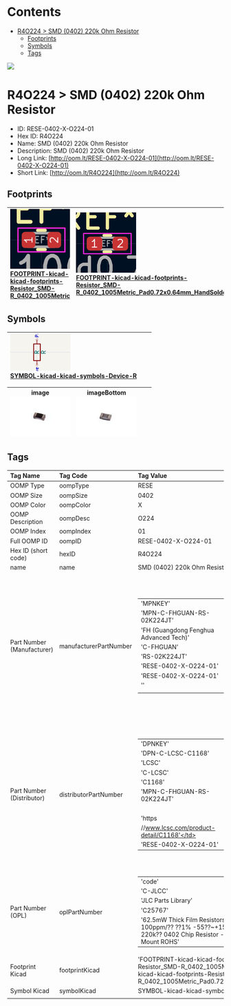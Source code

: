



Contents
========

* [R4O224 > SMD (0402) 220k Ohm Resistor](#r4o224--smd-0402-220k-ohm-resistor)
	* [Footprints](#footprints)
	* [Symbols](#symbols)
	* [Tags](#tags)
  
![][im]
# R4O224 > SMD (0402) 220k Ohm Resistor

- ID: RESE-0402-X-O224-01
- Hex ID: R4O224
- Name: SMD (0402) 220k Ohm Resistor
- Description: SMD (0402) 220k Ohm Resistor
- Long Link: [http://oom.lt/RESE-0402-X-O224-01](http://oom.lt/RESE-0402-X-O224-01)
- Short Link: [http://oom.lt/R4O224](http://oom.lt/R4O224)

## Footprints
  

|[![](https://raw.githubusercontent.com/oomlout/oomlout_OOMP_eda_V2/main/FOOTPRINT/kicad/kicad-footprints/Resistor_SMD/R_0402_1005Metric/image_140.png)<br>FOOTPRINT-kicad-kicad-footprints-Resistor_SMD-R_0402_1005Metric](https://github.com/oomlout/oomlout_OOMP_eda_V2/tree/main/FOOTPRINT/kicad/kicad-footprints/Resistor_SMD/R_0402_1005Metric/)|[![](https://raw.githubusercontent.com/oomlout/oomlout_OOMP_eda_V2/main/FOOTPRINT/kicad/kicad-footprints/Resistor_SMD/R_0402_1005Metric_Pad0.72x0.64mm_HandSolder/image_140.png)<br>FOOTPRINT-kicad-kicad-footprints-Resistor_SMD-R_0402_1005Metric_Pad0.72x0.64mm_HandSolder](https://github.com/oomlout/oomlout_OOMP_eda_V2/tree/main/FOOTPRINT/kicad/kicad-footprints/Resistor_SMD/R_0402_1005Metric_Pad0.72x0.64mm_HandSolder/)||
| :--- | :--- | :--- |

## Symbols
  

|[![](https://raw.githubusercontent.com/oomlout/oomlout_OOMP_eda_V2/main/SYMBOL/kicad/kicad-symbols/Device/R/image_140.png)<br>SYMBOL-kicad-kicad-symbols-Device-R](https://github.com/oomlout/oomlout_OOMP_eda_V2/tree/main/SYMBOL/kicad/kicad-symbols/Device/R/)|||
| :--- | :--- | :--- |
  

|image<br>[![](https://raw.githubusercontent.com/oomlout/oomlout_OOMP_parts_V2/main/RESE/0402/X/O224/01/image_140.jpg)](https://github.com/oomlout/oomlout_OOMP_parts_V2/tree/main/RESE/0402/X/O224/01/image.jpg)|imageBottom<br>[![](https://raw.githubusercontent.com/oomlout/oomlout_OOMP_parts_V2/main/RESE/0402/X/O224/01/image_BOTTOM_140.jpg)](https://github.com/oomlout/oomlout_OOMP_parts_V2/tree/main/RESE/0402/X/O224/01/image_BOTTOM.jpg)|||
| :---: | :---: | :---: | :---: |

## Tags
  

|Tag Name|Tag Code|Tag Value|
| :--- | :--- | :--- |
|OOMP Type|oompType|RESE|
|OOMP Size|oompSize|0402|
|OOMP Color|oompColor|X|
|OOMP Description|oompDesc|O224|
|OOMP Index|oompIndex|01|
|Full OOMP ID|oompID|RESE-0402-X-O224-01|
|Hex ID (short code)|hexID|R4O224|
|name|name|SMD (0402) 220k Ohm Resistor|
|Part Number (Manufacturer)|manufacturerPartNumber|<table><tr><td>'MPNKEY'</td></tr><tr><td> 'MPN-C-FHGUAN-RS-02K224JT'</td><td> 'MANUFACTURER'</td></tr><tr><td> 'FH (Guangdong Fenghua Advanced Tech)'</td><td> 'MANUCODE'</td></tr><tr><td> 'C-FHGUAN'</td><td> 'MPN'</td></tr><tr><td> 'RS-02K224JT'</td><td> 'OOMPIDPARTIAL'</td></tr><tr><td> 'RESE-0402-X-O224-01'</td><td> 'OOMPID'</td></tr><tr><td> 'RESE-0402-X-O224-01'</td><td> 'LINK'</td></tr><tr><td> ''</td><td> 'tags'</td></tr><tr><td> </td></tr></table></td><td> <table><tr><td>'MPNKEY'</td></tr><tr><td> 'MPN-C-UNIROY-0402WGJ0224TCE'</td><td> 'MANUFACTURER'</td></tr><tr><td> 'UNI-ROYAL(Uniroyal Elec)'</td><td> 'MANUCODE'</td></tr><tr><td> 'C-UNIROY'</td><td> 'MPN'</td></tr><tr><td> '0402WGJ0224TCE'</td><td> 'OOMPIDPARTIAL'</td></tr><tr><td> 'RESE-0402-X-O224-01'</td><td> 'OOMPID'</td></tr><tr><td> 'RESE-0402-X-O224-01'</td><td> 'LINK'</td></tr><tr><td> ''</td><td> 'tags'</td></tr><tr><td> </td></tr></table></td><td> <table><tr><td>'MPNKEY'</td></tr><tr><td> 'MPN-C-UNIROY-0402WGF2203TCE'</td><td> 'MANUFACTURER'</td></tr><tr><td> 'UNI-ROYAL(Uniroyal Elec)'</td><td> 'MANUCODE'</td></tr><tr><td> 'C-UNIROY'</td><td> 'MPN'</td></tr><tr><td> '0402WGF2203TCE'</td><td> 'OOMPIDPARTIAL'</td></tr><tr><td> 'RESE-0402-X-O224-01'</td><td> 'OOMPID'</td></tr><tr><td> 'RESE-0402-X-O224-01'</td><td> 'LINK'</td></tr><tr><td> ''</td><td> 'tags'</td></tr><tr><td> 'STOCK</td></tr><tr><td>10K'</td></tr></table></td><td> <table><tr><td>'MPNKEY'</td></tr><tr><td> 'MPN-C-LIZELE-CR0402FF2203G'</td><td> 'MANUFACTURER'</td></tr><tr><td> 'LIZ Elec'</td><td> 'MANUCODE'</td></tr><tr><td> 'C-LIZELE'</td><td> 'MPN'</td></tr><tr><td> 'CR0402FF2203G'</td><td> 'OOMPIDPARTIAL'</td></tr><tr><td> 'RESE-0402-X-O224-01'</td><td> 'OOMPID'</td></tr><tr><td> 'RESE-0402-X-O224-01'</td><td> 'LINK'</td></tr><tr><td> ''</td><td> 'tags'</td></tr><tr><td> </td></tr></table></td><td> <table><tr><td>'MPNKEY'</td></tr><tr><td> 'MPN-C-LIZELE-CR0402JF0224G'</td><td> 'MANUFACTURER'</td></tr><tr><td> 'LIZ Elec'</td><td> 'MANUCODE'</td></tr><tr><td> 'C-LIZELE'</td><td> 'MPN'</td></tr><tr><td> 'CR0402JF0224G'</td><td> 'OOMPIDPARTIAL'</td></tr><tr><td> 'RESE-0402-X-O224-01'</td><td> 'OOMPID'</td></tr><tr><td> 'RESE-0402-X-O224-01'</td><td> 'LINK'</td></tr><tr><td> ''</td><td> 'tags'</td></tr><tr><td> 'STOCK</td></tr><tr><td>1K'</td></tr></table></td><td> <table><tr><td>'MPNKEY'</td></tr><tr><td> 'MPN-C-RALEC-RTT022203FTH'</td><td> 'MANUFACTURER'</td></tr><tr><td> 'RALEC'</td><td> 'MANUCODE'</td></tr><tr><td> 'C-RALEC'</td><td> 'MPN'</td></tr><tr><td> 'RTT022203FTH'</td><td> 'OOMPIDPARTIAL'</td></tr><tr><td> 'RESE-0402-X-O224-01'</td><td> 'OOMPID'</td></tr><tr><td> 'RESE-0402-X-O224-01'</td><td> 'LINK'</td></tr><tr><td> ''</td><td> 'tags'</td></tr><tr><td> 'STOCK</td></tr><tr><td>10K'</td></tr></table></td><td> <table><tr><td>'MPNKEY'</td></tr><tr><td> 'MPN-C-RALEC-RTT02224JTH'</td><td> 'MANUFACTURER'</td></tr><tr><td> 'RALEC'</td><td> 'MANUCODE'</td></tr><tr><td> 'C-RALEC'</td><td> 'MPN'</td></tr><tr><td> 'RTT02224JTH'</td><td> 'OOMPIDPARTIAL'</td></tr><tr><td> 'RESE-0402-X-O224-01'</td><td> 'OOMPID'</td></tr><tr><td> 'RESE-0402-X-O224-01'</td><td> 'LINK'</td></tr><tr><td> ''</td><td> 'tags'</td></tr><tr><td> </td></tr></table></td><td> <table><tr><td>'MPNKEY'</td></tr><tr><td> 'MPN-C-KOASPE-RK73B1ETTP224J'</td><td> 'MANUFACTURER'</td></tr><tr><td> 'KOA Speer Elec'</td><td> 'MANUCODE'</td></tr><tr><td> 'C-KOASPE'</td><td> 'MPN'</td></tr><tr><td> 'RK73B1ETTP224J'</td><td> 'OOMPIDPARTIAL'</td></tr><tr><td> 'RESE-0402-X-O224-01'</td><td> 'OOMPID'</td></tr><tr><td> 'RESE-0402-X-O224-01'</td><td> 'LINK'</td></tr><tr><td> ''</td><td> 'tags'</td></tr><tr><td> 'STOCK</td></tr><tr><td>1K'</td></tr></table></td><td> <table><tr><td>'MPNKEY'</td></tr><tr><td> 'MPN-C-YAGEO-RC0402JR-07220KL'</td><td> 'MANUFACTURER'</td></tr><tr><td> 'YAGEO'</td><td> 'MANUCODE'</td></tr><tr><td> 'C-YAGEO'</td><td> 'MPN'</td></tr><tr><td> 'RC0402JR-07220KL'</td><td> 'OOMPIDPARTIAL'</td></tr><tr><td> 'RESE-0402-X-O224-01'</td><td> 'OOMPID'</td></tr><tr><td> 'RESE-0402-X-O224-01'</td><td> 'LINK'</td></tr><tr><td> ''</td><td> 'tags'</td></tr><tr><td> 'STOCK</td></tr><tr><td>10K'</td></tr></table></td><td> <table><tr><td>'MPNKEY'</td></tr><tr><td> 'MPN-C-YAGEO-RC0402FR-07220KL'</td><td> 'MANUFACTURER'</td></tr><tr><td> 'YAGEO'</td><td> 'MANUCODE'</td></tr><tr><td> 'C-YAGEO'</td><td> 'MPN'</td></tr><tr><td> 'RC0402FR-07220KL'</td><td> 'OOMPIDPARTIAL'</td></tr><tr><td> 'RESE-0402-X-O224-01'</td><td> 'OOMPID'</td></tr><tr><td> 'RESE-0402-X-O224-01'</td><td> 'LINK'</td></tr><tr><td> ''</td><td> 'tags'</td></tr><tr><td> 'STOCK</td></tr><tr><td>1K'</td></tr></table></td><td> <table><tr><td>'MPNKEY'</td></tr><tr><td> 'MPN-C-FHGUAN-RC-02K2203FT'</td><td> 'MANUFACTURER'</td></tr><tr><td> 'FH (Guangdong Fenghua Advanced Tech)'</td><td> 'MANUCODE'</td></tr><tr><td> 'C-FHGUAN'</td><td> 'MPN'</td></tr><tr><td> 'RC-02K2203FT'</td><td> 'OOMPIDPARTIAL'</td></tr><tr><td> 'RESE-0402-X-O224-01'</td><td> 'OOMPID'</td></tr><tr><td> 'RESE-0402-X-O224-01'</td><td> 'LINK'</td></tr><tr><td> ''</td><td> 'tags'</td></tr><tr><td> 'STOCK</td></tr><tr><td>10K'</td></tr></table></td><td> <table><tr><td>'MPNKEY'</td></tr><tr><td> 'MPN-C-YAGEO-AC0402FR-07220KL'</td><td> 'MANUFACTURER'</td></tr><tr><td> 'YAGEO'</td><td> 'MANUCODE'</td></tr><tr><td> 'C-YAGEO'</td><td> 'MPN'</td></tr><tr><td> 'AC0402FR-07220KL'</td><td> 'OOMPIDPARTIAL'</td></tr><tr><td> 'RESE-0402-X-O224-01'</td><td> 'OOMPID'</td></tr><tr><td> 'RESE-0402-X-O224-01'</td><td> 'LINK'</td></tr><tr><td> ''</td><td> 'tags'</td></tr><tr><td> </td></tr></table></td><td> <table><tr><td>'MPNKEY'</td></tr><tr><td> 'MPN-C-TAITEC-RM04JTN224'</td><td> 'MANUFACTURER'</td></tr><tr><td> 'TA-I Tech'</td><td> 'MANUCODE'</td></tr><tr><td> 'C-TAITEC'</td><td> 'MPN'</td></tr><tr><td> 'RM04JTN224'</td><td> 'OOMPIDPARTIAL'</td></tr><tr><td> 'RESE-0402-X-O224-01'</td><td> 'OOMPID'</td></tr><tr><td> 'RESE-0402-X-O224-01'</td><td> 'LINK'</td></tr><tr><td> ''</td><td> 'tags'</td></tr><tr><td> 'STOCK</td></tr><tr><td>10K'</td></tr></table></td><td> <table><tr><td>'MPNKEY'</td></tr><tr><td> 'MPN-C-WALSIN-WR04X2203FTL'</td><td> 'MANUFACTURER'</td></tr><tr><td> 'Walsin Tech Corp'</td><td> 'MANUCODE'</td></tr><tr><td> 'C-WALSIN'</td><td> 'MPN'</td></tr><tr><td> 'WR04X2203FTL'</td><td> 'OOMPIDPARTIAL'</td></tr><tr><td> 'RESE-0402-X-O224-01'</td><td> 'OOMPID'</td></tr><tr><td> 'RESE-0402-X-O224-01'</td><td> 'LINK'</td></tr><tr><td> ''</td><td> 'tags'</td></tr><tr><td> 'STOCK</td></tr><tr><td>1K'</td></tr></table></td><td> <table><tr><td>'MPNKEY'</td></tr><tr><td> 'MPN-C-WALSIN-WR04X224JTL'</td><td> 'MANUFACTURER'</td></tr><tr><td> 'Walsin Tech Corp'</td><td> 'MANUCODE'</td></tr><tr><td> 'C-WALSIN'</td><td> 'MPN'</td></tr><tr><td> 'WR04X224JTL'</td><td> 'OOMPIDPARTIAL'</td></tr><tr><td> 'RESE-0402-X-O224-01'</td><td> 'OOMPID'</td></tr><tr><td> 'RESE-0402-X-O224-01'</td><td> 'LINK'</td></tr><tr><td> ''</td><td> 'tags'</td></tr><tr><td> 'STOCK</td></tr><tr><td>1K'</td></tr></table></td><td> <table><tr><td>'MPNKEY'</td></tr><tr><td> 'MPN-C-HKRHON-RCT02220KFLF'</td><td> 'MANUFACTURER'</td></tr><tr><td> 'HKR(Hong Kong Resistors)'</td><td> 'MANUCODE'</td></tr><tr><td> 'C-HKRHON'</td><td> 'MPN'</td></tr><tr><td> 'RCT02220KFLF'</td><td> 'OOMPIDPARTIAL'</td></tr><tr><td> 'RESE-0402-X-O224-01'</td><td> 'OOMPID'</td></tr><tr><td> 'RESE-0402-X-O224-01'</td><td> 'LINK'</td></tr><tr><td> ''</td><td> 'tags'</td></tr><tr><td> </td></tr></table></td><td> <table><tr><td>'MPNKEY'</td></tr><tr><td> 'MPN-C-HKRHON-RCT02220KJLF'</td><td> 'MANUFACTURER'</td></tr><tr><td> 'HKR(Hong Kong Resistors)'</td><td> 'MANUCODE'</td></tr><tr><td> 'C-HKRHON'</td><td> 'MPN'</td></tr><tr><td> 'RCT02220KJLF'</td><td> 'OOMPIDPARTIAL'</td></tr><tr><td> 'RESE-0402-X-O224-01'</td><td> 'OOMPID'</td></tr><tr><td> 'RESE-0402-X-O224-01'</td><td> 'LINK'</td></tr><tr><td> ''</td><td> 'tags'</td></tr><tr><td> </td></tr></table></td><td> <table><tr><td>'MPNKEY'</td></tr><tr><td> 'MPN-C-BOURNS-CR0402-JW-224GLF'</td><td> 'MANUFACTURER'</td></tr><tr><td> 'BOURNS'</td><td> 'MANUCODE'</td></tr><tr><td> 'C-BOURNS'</td><td> 'MPN'</td></tr><tr><td> 'CR0402-JW-224GLF'</td><td> 'OOMPIDPARTIAL'</td></tr><tr><td> 'RESE-0402-X-O224-01'</td><td> 'OOMPID'</td></tr><tr><td> 'RESE-0402-X-O224-01'</td><td> 'LINK'</td></tr><tr><td> ''</td><td> 'tags'</td></tr><tr><td> 'STOCK</td></tr><tr><td>10K'</td></tr></table></td><td> <table><tr><td>'MPNKEY'</td></tr><tr><td> 'MPN-C-TAITEC-RMS04JT224'</td><td> 'MANUFACTURER'</td></tr><tr><td> 'TA-I Tech'</td><td> 'MANUCODE'</td></tr><tr><td> 'C-TAITEC'</td><td> 'MPN'</td></tr><tr><td> 'RMS04JT224'</td><td> 'OOMPIDPARTIAL'</td></tr><tr><td> 'RESE-0402-X-O224-01'</td><td> 'OOMPID'</td></tr><tr><td> 'RESE-0402-X-O224-01'</td><td> 'LINK'</td></tr><tr><td> ''</td><td> 'tags'</td></tr><tr><td> </td></tr></table></td><td> <table><tr><td>'MPNKEY'</td></tr><tr><td> 'MPN-C-KOASPE-RK73H1ETTP2203F'</td><td> 'MANUFACTURER'</td></tr><tr><td> 'KOA Speer Elec'</td><td> 'MANUCODE'</td></tr><tr><td> 'C-KOASPE'</td><td> 'MPN'</td></tr><tr><td> 'RK73H1ETTP2203F'</td><td> 'OOMPIDPARTIAL'</td></tr><tr><td> 'RESE-0402-X-O224-01'</td><td> 'OOMPID'</td></tr><tr><td> 'RESE-0402-X-O224-01'</td><td> 'LINK'</td></tr><tr><td> ''</td><td> 'tags'</td></tr><tr><td> </td></tr></table></td><td> <table><tr><td>'MPNKEY'</td></tr><tr><td> 'MPN-C-YAGEO-AC0402JR-07220KL'</td><td> 'MANUFACTURER'</td></tr><tr><td> 'YAGEO'</td><td> 'MANUCODE'</td></tr><tr><td> 'C-YAGEO'</td><td> 'MPN'</td></tr><tr><td> 'AC0402JR-07220KL'</td><td> 'OOMPIDPARTIAL'</td></tr><tr><td> 'RESE-0402-X-O224-01'</td><td> 'OOMPID'</td></tr><tr><td> 'RESE-0402-X-O224-01'</td><td> 'LINK'</td></tr><tr><td> ''</td><td> 'tags'</td></tr><tr><td> </td></tr></table></td><td> <table><tr><td>'MPNKEY'</td></tr><tr><td> 'MPN-C-VIKING-ARG02FTC2203'</td><td> 'MANUFACTURER'</td></tr><tr><td> 'Viking Tech'</td><td> 'MANUCODE'</td></tr><tr><td> 'C-VIKING'</td><td> 'MPN'</td></tr><tr><td> 'ARG02FTC2203'</td><td> 'OOMPIDPARTIAL'</td></tr><tr><td> 'RESE-0402-X-O224-01'</td><td> 'OOMPID'</td></tr><tr><td> 'RESE-0402-X-O224-01'</td><td> 'LINK'</td></tr><tr><td> ''</td><td> 'tags'</td></tr><tr><td> </td></tr></table></td><td> <table><tr><td>'MPNKEY'</td></tr><tr><td> 'MPN-C-FHGUAN-RC-02W2203FT'</td><td> 'MANUFACTURER'</td></tr><tr><td> 'FH (Guangdong Fenghua Advanced Tech)'</td><td> 'MANUCODE'</td></tr><tr><td> 'C-FHGUAN'</td><td> 'MPN'</td></tr><tr><td> 'RC-02W2203FT'</td><td> 'OOMPIDPARTIAL'</td></tr><tr><td> 'RESE-0402-X-O224-01'</td><td> 'OOMPID'</td></tr><tr><td> 'RESE-0402-X-O224-01'</td><td> 'LINK'</td></tr><tr><td> ''</td><td> 'tags'</td></tr><tr><td> 'STOCK</td></tr><tr><td>1K'</td></tr></table></td><td> <table><tr><td>'MPNKEY'</td></tr><tr><td> 'MPN-C-FHGUAN-RC-02W224JT'</td><td> 'MANUFACTURER'</td></tr><tr><td> 'FH (Guangdong Fenghua Advanced Tech)'</td><td> 'MANUCODE'</td></tr><tr><td> 'C-FHGUAN'</td><td> 'MPN'</td></tr><tr><td> 'RC-02W224JT'</td><td> 'OOMPIDPARTIAL'</td></tr><tr><td> 'RESE-0402-X-O224-01'</td><td> 'OOMPID'</td></tr><tr><td> 'RESE-0402-X-O224-01'</td><td> 'LINK'</td></tr><tr><td> ''</td><td> 'tags'</td></tr><tr><td> 'STOCK</td></tr><tr><td>10K'</td></tr></table></td><td> <table><tr><td>'MPNKEY'</td></tr><tr><td> 'MPN-C-FHGUAN-RC-02W224FT'</td><td> 'MANUFACTURER'</td></tr><tr><td> 'FH (Guangdong Fenghua Advanced Tech)'</td><td> 'MANUCODE'</td></tr><tr><td> 'C-FHGUAN'</td><td> 'MPN'</td></tr><tr><td> 'RC-02W224FT'</td><td> 'OOMPIDPARTIAL'</td></tr><tr><td> 'RESE-0402-X-O224-01'</td><td> 'OOMPID'</td></tr><tr><td> 'RESE-0402-X-O224-01'</td><td> 'LINK'</td></tr><tr><td> ''</td><td> 'tags'</td></tr><tr><td> </td></tr></table></td><td> <table><tr><td>'MPNKEY'</td></tr><tr><td> 'MPN-C-KAMAYA-RMC10K224FTH'</td><td> 'MANUFACTURER'</td></tr><tr><td> 'KAMAYA'</td><td> 'MANUCODE'</td></tr><tr><td> 'C-KAMAYA'</td><td> 'MPN'</td></tr><tr><td> 'RMC10K224FTH'</td><td> 'OOMPIDPARTIAL'</td></tr><tr><td> 'RESE-0402-X-O224-01'</td><td> 'OOMPID'</td></tr><tr><td> 'RESE-0402-X-O224-01'</td><td> 'LINK'</td></tr><tr><td> ''</td><td> 'tags'</td></tr><tr><td> 'STOCK</td></tr><tr><td>1K'</td></tr></table></td><td> <table><tr><td>'MPNKEY'</td></tr><tr><td> 'MPN-C-KAMAYA-RMC10-224JTH'</td><td> 'MANUFACTURER'</td></tr><tr><td> 'KAMAYA'</td><td> 'MANUCODE'</td></tr><tr><td> 'C-KAMAYA'</td><td> 'MPN'</td></tr><tr><td> 'RMC10-224JTH'</td><td> 'OOMPIDPARTIAL'</td></tr><tr><td> 'RESE-0402-X-O224-01'</td><td> 'OOMPID'</td></tr><tr><td> 'RESE-0402-X-O224-01'</td><td> 'LINK'</td></tr><tr><td> ''</td><td> 'tags'</td></tr><tr><td> </td></tr></table></td><td> <table><tr><td>'MPNKEY'</td></tr><tr><td> 'MPN-C-TYOHM-RMC0402220K1%N'</td><td> 'MANUFACTURER'</td></tr><tr><td> 'TyoHM'</td><td> 'MANUCODE'</td></tr><tr><td> 'C-TYOHM'</td><td> 'MPN'</td></tr><tr><td> 'RMC0402220K1%N'</td><td> 'OOMPIDPARTIAL'</td></tr><tr><td> 'RESE-0402-X-O224-01'</td><td> 'OOMPID'</td></tr><tr><td> 'RESE-0402-X-O224-01'</td><td> 'LINK'</td></tr><tr><td> ''</td><td> 'tags'</td></tr><tr><td> 'STOCK</td></tr><tr><td>1K'</td></tr></table></td><td> <table><tr><td>'MPNKEY'</td></tr><tr><td> 'MPN-C-WALSIN-MR04X2203FTL'</td><td> 'MANUFACTURER'</td></tr><tr><td> 'Walsin Tech Corp'</td><td> 'MANUCODE'</td></tr><tr><td> 'C-WALSIN'</td><td> 'MPN'</td></tr><tr><td> 'MR04X2203FTL'</td><td> 'OOMPIDPARTIAL'</td></tr><tr><td> 'RESE-0402-X-O224-01'</td><td> 'OOMPID'</td></tr><tr><td> 'RESE-0402-X-O224-01'</td><td> 'LINK'</td></tr><tr><td> ''</td><td> 'tags'</td></tr><tr><td> 'STOCK</td></tr><tr><td>1K'</td></tr></table></td><td> <table><tr><td>'MPNKEY'</td></tr><tr><td> 'MPN-C-RESIST-AECR0402F220KK9'</td><td> 'MANUFACTURER'</td></tr><tr><td> 'Resistor.Today'</td><td> 'MANUCODE'</td></tr><tr><td> 'C-RESIST'</td><td> 'MPN'</td></tr><tr><td> 'AECR0402F220KK9'</td><td> 'OOMPIDPARTIAL'</td></tr><tr><td> 'RESE-0402-X-O224-01'</td><td> 'OOMPID'</td></tr><tr><td> 'RESE-0402-X-O224-01'</td><td> 'LINK'</td></tr><tr><td> ''</td><td> 'tags'</td></tr><tr><td> </td></tr></table></td><td> <table><tr><td>'MPNKEY'</td></tr><tr><td> 'MPN-C-RESIST-HPCR0402F220KK9'</td><td> 'MANUFACTURER'</td></tr><tr><td> 'Resistor.Today'</td><td> 'MANUCODE'</td></tr><tr><td> 'C-RESIST'</td><td> 'MPN'</td></tr><tr><td> 'HPCR0402F220KK9'</td><td> 'OOMPIDPARTIAL'</td></tr><tr><td> 'RESE-0402-X-O224-01'</td><td> 'OOMPID'</td></tr><tr><td> 'RESE-0402-X-O224-01'</td><td> 'LINK'</td></tr><tr><td> ''</td><td> 'tags'</td></tr><tr><td> 'STOCK</td></tr><tr><td>1K'</td></tr></table></td><td> <table><tr><td>'MPNKEY'</td></tr><tr><td> 'MPN-C-SANYEA-SY0402JN220KP'</td><td> 'MANUFACTURER'</td></tr><tr><td> 'SANYEAR'</td><td> 'MANUCODE'</td></tr><tr><td> 'C-SANYEA'</td><td> 'MPN'</td></tr><tr><td> 'SY0402JN220KP'</td><td> 'OOMPIDPARTIAL'</td></tr><tr><td> 'RESE-0402-X-O224-01'</td><td> 'OOMPID'</td></tr><tr><td> 'RESE-0402-X-O224-01'</td><td> 'LINK'</td></tr><tr><td> ''</td><td> 'tags'</td></tr><tr><td> 'STOCK</td></tr><tr><td>1K'</td></tr></table></td><td> <table><tr><td>'MPNKEY'</td></tr><tr><td> 'MPN-C-PANASO-ERJ2GEJ224X'</td><td> 'MANUFACTURER'</td></tr><tr><td> 'PANASONIC'</td><td> 'MANUCODE'</td></tr><tr><td> 'C-PANASO'</td><td> 'MPN'</td></tr><tr><td> 'ERJ2GEJ224X'</td><td> 'OOMPIDPARTIAL'</td></tr><tr><td> 'RESE-0402-X-O224-01'</td><td> 'OOMPID'</td></tr><tr><td> 'RESE-0402-X-O224-01'</td><td> 'LINK'</td></tr><tr><td> ''</td><td> 'tags'</td></tr><tr><td> 'STOCK</td></tr><tr><td>1K'</td></tr></table></td><td> <table><tr><td>'MPNKEY'</td></tr><tr><td> 'MPN-C-PANASO-ERJ2RKF2203X'</td><td> 'MANUFACTURER'</td></tr><tr><td> 'PANASONIC'</td><td> 'MANUCODE'</td></tr><tr><td> 'C-PANASO'</td><td> 'MPN'</td></tr><tr><td> 'ERJ2RKF2203X'</td><td> 'OOMPIDPARTIAL'</td></tr><tr><td> 'RESE-0402-X-O224-01'</td><td> 'OOMPID'</td></tr><tr><td> 'RESE-0402-X-O224-01'</td><td> 'LINK'</td></tr><tr><td> ''</td><td> 'tags'</td></tr><tr><td> 'STOCK</td></tr><tr><td>10K'</td></tr></table></td><td> <table><tr><td>'MPNKEY'</td></tr><tr><td> 'MPN-C-PANASO-ERJ2RKF224X'</td><td> 'MANUFACTURER'</td></tr><tr><td> 'PANASONIC'</td><td> 'MANUCODE'</td></tr><tr><td> 'C-PANASO'</td><td> 'MPN'</td></tr><tr><td> 'ERJ2RKF224X'</td><td> 'OOMPIDPARTIAL'</td></tr><tr><td> 'RESE-0402-X-O224-01'</td><td> 'OOMPID'</td></tr><tr><td> 'RESE-0402-X-O224-01'</td><td> 'LINK'</td></tr><tr><td> ''</td><td> 'tags'</td></tr><tr><td> 'STOCK</td></tr><tr><td>10K'</td></tr></table></td><td> <table><tr><td>'MPNKEY'</td></tr><tr><td> 'MPN-C-PANASO-ERJU02F2203X'</td><td> 'MANUFACTURER'</td></tr><tr><td> 'PANASONIC'</td><td> 'MANUCODE'</td></tr><tr><td> 'C-PANASO'</td><td> 'MPN'</td></tr><tr><td> 'ERJU02F2203X'</td><td> 'OOMPIDPARTIAL'</td></tr><tr><td> 'RESE-0402-X-O224-01'</td><td> 'OOMPID'</td></tr><tr><td> 'RESE-0402-X-O224-01'</td><td> 'LINK'</td></tr><tr><td> ''</td><td> 'tags'</td></tr><tr><td> </td></tr></table></td><td> <table><tr><td>'MPNKEY'</td></tr><tr><td> 'MPN-C-UNIROY-0402WGD2203TCE'</td><td> 'MANUFACTURER'</td></tr><tr><td> 'UNI-ROYAL(Uniroyal Elec)'</td><td> 'MANUCODE'</td></tr><tr><td> 'C-UNIROY'</td><td> 'MPN'</td></tr><tr><td> '0402WGD2203TCE'</td><td> 'OOMPIDPARTIAL'</td></tr><tr><td> 'RESE-0402-X-O224-01'</td><td> 'OOMPID'</td></tr><tr><td> 'RESE-0402-X-O224-01'</td><td> 'LINK'</td></tr><tr><td> ''</td><td> 'tags'</td></tr><tr><td> 'STOCK</td></tr><tr><td>1K'</td></tr></table></td><td> <table><tr><td>'MPNKEY'</td></tr><tr><td> 'MPN-C-PANASO-ERJPA2J224X'</td><td> 'MANUFACTURER'</td></tr><tr><td> 'PANASONIC'</td><td> 'MANUCODE'</td></tr><tr><td> 'C-PANASO'</td><td> 'MPN'</td></tr><tr><td> 'ERJPA2J224X'</td><td> 'OOMPIDPARTIAL'</td></tr><tr><td> 'RESE-0402-X-O224-01'</td><td> 'OOMPID'</td></tr><tr><td> 'RESE-0402-X-O224-01'</td><td> 'LINK'</td></tr><tr><td> ''</td><td> 'tags'</td></tr><tr><td> </td></tr></table></td><td> <table><tr><td>'MPNKEY'</td></tr><tr><td> 'MPN-C-PANASO-ERJPA2F2203X'</td><td> 'MANUFACTURER'</td></tr><tr><td> 'PANASONIC'</td><td> 'MANUCODE'</td></tr><tr><td> 'C-PANASO'</td><td> 'MPN'</td></tr><tr><td> 'ERJPA2F2203X'</td><td> 'OOMPIDPARTIAL'</td></tr><tr><td> 'RESE-0402-X-O224-01'</td><td> 'OOMPID'</td></tr><tr><td> 'RESE-0402-X-O224-01'</td><td> 'LINK'</td></tr><tr><td> ''</td><td> 'tags'</td></tr><tr><td> 'STOCK</td></tr><tr><td>1K'</td></tr></table></td><td> <table><tr><td>'MPNKEY'</td></tr><tr><td> 'MPN-C-TAITEC-RM04FTN2203'</td><td> 'MANUFACTURER'</td></tr><tr><td> 'TA-I Tech'</td><td> 'MANUCODE'</td></tr><tr><td> 'C-TAITEC'</td><td> 'MPN'</td></tr><tr><td> 'RM04FTN2203'</td><td> 'OOMPIDPARTIAL'</td></tr><tr><td> 'RESE-0402-X-O224-01'</td><td> 'OOMPID'</td></tr><tr><td> 'RESE-0402-X-O224-01'</td><td> 'LINK'</td></tr><tr><td> ''</td><td> 'tags'</td></tr><tr><td> 'STOCK</td></tr><tr><td>1K'</td></tr></table></td><td> <table><tr><td>'MPNKEY'</td></tr><tr><td> 'MPN-C-VISHAY-CRCW0402220KFKED'</td><td> 'MANUFACTURER'</td></tr><tr><td> 'Vishay Intertech'</td><td> 'MANUCODE'</td></tr><tr><td> 'C-VISHAY'</td><td> 'MPN'</td></tr><tr><td> 'CRCW0402220KFKED'</td><td> 'OOMPIDPARTIAL'</td></tr><tr><td> 'RESE-0402-X-O224-01'</td><td> 'OOMPID'</td></tr><tr><td> 'RESE-0402-X-O224-01'</td><td> 'LINK'</td></tr><tr><td> ''</td><td> 'tags'</td></tr><tr><td> </td></tr></table></td><td> <table><tr><td>'MPNKEY'</td></tr><tr><td> 'MPN-C-VISHAY-CRCW0402220KJNED'</td><td> 'MANUFACTURER'</td></tr><tr><td> 'Vishay Intertech'</td><td> 'MANUCODE'</td></tr><tr><td> 'C-VISHAY'</td><td> 'MPN'</td></tr><tr><td> 'CRCW0402220KJNED'</td><td> 'OOMPIDPARTIAL'</td></tr><tr><td> 'RESE-0402-X-O224-01'</td><td> 'OOMPID'</td></tr><tr><td> 'RESE-0402-X-O224-01'</td><td> 'LINK'</td></tr><tr><td> ''</td><td> 'tags'</td></tr><tr><td> </td></tr></table></td><td> <table><tr><td>'MPNKEY'</td></tr><tr><td> 'MPN-C-EVEROH-CR0402F220KQ10Z'</td><td> 'MANUFACTURER'</td></tr><tr><td> 'Ever Ohms Tech'</td><td> 'MANUCODE'</td></tr><tr><td> 'C-EVEROH'</td><td> 'MPN'</td></tr><tr><td> 'CR0402F220KQ10Z'</td><td> 'OOMPIDPARTIAL'</td></tr><tr><td> 'RESE-0402-X-O224-01'</td><td> 'OOMPID'</td></tr><tr><td> 'RESE-0402-X-O224-01'</td><td> 'LINK'</td></tr><tr><td> ''</td><td> 'tags'</td></tr><tr><td> 'STOCK</td></tr><tr><td>1K'</td></tr></table></td><td> <table><tr><td>'MPNKEY'</td></tr><tr><td> 'MPN-C-UNIROY-NQ02WGF2203TCE'</td><td> 'MANUFACTURER'</td></tr><tr><td> 'UNI-ROYAL(Uniroyal Elec)'</td><td> 'MANUCODE'</td></tr><tr><td> 'C-UNIROY'</td><td> 'MPN'</td></tr><tr><td> 'NQ02WGF2203TCE'</td><td> 'OOMPIDPARTIAL'</td></tr><tr><td> 'RESE-0402-X-O224-01'</td><td> 'OOMPID'</td></tr><tr><td> 'RESE-0402-X-O224-01'</td><td> 'LINK'</td></tr><tr><td> ''</td><td> 'tags'</td></tr><tr><td> 'STOCK</td></tr><tr><td>1K'</td></tr></table></td><td> <table><tr><td>'MPNKEY'</td></tr><tr><td> 'MPN-C-UNIROY-CQ02WGF2203TCE'</td><td> 'MANUFACTURER'</td></tr><tr><td> 'UNI-ROYAL(Uniroyal Elec)'</td><td> 'MANUCODE'</td></tr><tr><td> 'C-UNIROY'</td><td> 'MPN'</td></tr><tr><td> 'CQ02WGF2203TCE'</td><td> 'OOMPIDPARTIAL'</td></tr><tr><td> 'RESE-0402-X-O224-01'</td><td> 'OOMPID'</td></tr><tr><td> 'RESE-0402-X-O224-01'</td><td> 'LINK'</td></tr><tr><td> ''</td><td> 'tags'</td></tr><tr><td> 'STOCK</td></tr><tr><td>10K'</td></tr></table></td><td> <table><tr><td>'MPNKEY'</td></tr><tr><td> 'MPN-C-VISHAY-MCS04020C2203FE000'</td><td> 'MANUFACTURER'</td></tr><tr><td> 'Vishay Intertech'</td><td> 'MANUCODE'</td></tr><tr><td> 'C-VISHAY'</td><td> 'MPN'</td></tr><tr><td> 'MCS04020C2203FE000'</td><td> 'OOMPIDPARTIAL'</td></tr><tr><td> 'RESE-0402-X-O224-01'</td><td> 'OOMPID'</td></tr><tr><td> 'RESE-0402-X-O224-01'</td><td> 'LINK'</td></tr><tr><td> ''</td><td> 'tags'</td></tr><tr><td> </td></tr></table></td><td> <table><tr><td>'MPNKEY'</td></tr><tr><td> 'MPN-C-ROHMSE-ESR01MZPJ224'</td><td> 'MANUFACTURER'</td></tr><tr><td> 'ROHM Semicon'</td><td> 'MANUCODE'</td></tr><tr><td> 'C-ROHMSE'</td><td> 'MPN'</td></tr><tr><td> 'ESR01MZPJ224'</td><td> 'OOMPIDPARTIAL'</td></tr><tr><td> 'RESE-0402-X-O224-01'</td><td> 'OOMPID'</td></tr><tr><td> 'RESE-0402-X-O224-01'</td><td> 'LINK'</td></tr><tr><td> ''</td><td> 'tags'</td></tr><tr><td> </td></tr></table></td><td> <table><tr><td>'MPNKEY'</td></tr><tr><td> 'MPN-C-TECONN-CRGCQ0402J220K'</td><td> 'MANUFACTURER'</td></tr><tr><td> 'TE Connectivity'</td><td> 'MANUCODE'</td></tr><tr><td> 'C-TECONN'</td><td> 'MPN'</td></tr><tr><td> 'CRGCQ0402J220K'</td><td> 'OOMPIDPARTIAL'</td></tr><tr><td> 'RESE-0402-X-O224-01'</td><td> 'OOMPID'</td></tr><tr><td> 'RESE-0402-X-O224-01'</td><td> 'LINK'</td></tr><tr><td> ''</td><td> 'tags'</td></tr><tr><td> </td></tr></table></td><td> <table><tr><td>'MPNKEY'</td></tr><tr><td> 'MPN-C-TECONN-CRGP0402F220K'</td><td> 'MANUFACTURER'</td></tr><tr><td> 'TE Connectivity'</td><td> 'MANUCODE'</td></tr><tr><td> 'C-TECONN'</td><td> 'MPN'</td></tr><tr><td> 'CRGP0402F220K'</td><td> 'OOMPIDPARTIAL'</td></tr><tr><td> 'RESE-0402-X-O224-01'</td><td> 'OOMPID'</td></tr><tr><td> 'RESE-0402-X-O224-01'</td><td> 'LINK'</td></tr><tr><td> ''</td><td> 'tags'</td></tr><tr><td> </td></tr></table></td><td> <table><tr><td>'MPNKEY'</td></tr><tr><td> 'MPN-C-BOURNS-CR0402-FX-2203GLF'</td><td> 'MANUFACTURER'</td></tr><tr><td> 'BOURNS'</td><td> 'MANUCODE'</td></tr><tr><td> 'C-BOURNS'</td><td> 'MPN'</td></tr><tr><td> 'CR0402-FX-2203GLF'</td><td> 'OOMPIDPARTIAL'</td></tr><tr><td> 'RESE-0402-X-O224-01'</td><td> 'OOMPID'</td></tr><tr><td> 'RESE-0402-X-O224-01'</td><td> 'LINK'</td></tr><tr><td> ''</td><td> 'tags'</td></tr><tr><td> </td></tr></table></td><td> <table><tr><td>'MPNKEY'</td></tr><tr><td> 'MPN-C-VISHAY-CRCW0402220KJNEDHP'</td><td> 'MANUFACTURER'</td></tr><tr><td> 'Vishay Intertech'</td><td> 'MANUCODE'</td></tr><tr><td> 'C-VISHAY'</td><td> 'MPN'</td></tr><tr><td> 'CRCW0402220KJNEDHP'</td><td> 'OOMPIDPARTIAL'</td></tr><tr><td> 'RESE-0402-X-O224-01'</td><td> 'OOMPID'</td></tr><tr><td> 'RESE-0402-X-O224-01'</td><td> 'LINK'</td></tr><tr><td> ''</td><td> 'tags'</td></tr><tr><td> </td></tr></table></td><td> <table><tr><td>'MPNKEY'</td></tr><tr><td> 'MPN-C-YAGEO-AA0402JR-07220KL'</td><td> 'MANUFACTURER'</td></tr><tr><td> 'YAGEO'</td><td> 'MANUCODE'</td></tr><tr><td> 'C-YAGEO'</td><td> 'MPN'</td></tr><tr><td> 'AA0402JR-07220KL'</td><td> 'OOMPIDPARTIAL'</td></tr><tr><td> 'RESE-0402-X-O224-01'</td><td> 'OOMPID'</td></tr><tr><td> 'RESE-0402-X-O224-01'</td><td> 'LINK'</td></tr><tr><td> ''</td><td> 'tags'</td></tr><tr><td> </td></tr></table></td><td> <table><tr><td>'MPNKEY'</td></tr><tr><td> 'MPN-C-YAGEO-AF0402FR-07220KL'</td><td> 'MANUFACTURER'</td></tr><tr><td> 'YAGEO'</td><td> 'MANUCODE'</td></tr><tr><td> 'C-YAGEO'</td><td> 'MPN'</td></tr><tr><td> 'AF0402FR-07220KL'</td><td> 'OOMPIDPARTIAL'</td></tr><tr><td> 'RESE-0402-X-O224-01'</td><td> 'OOMPID'</td></tr><tr><td> 'RESE-0402-X-O224-01'</td><td> 'LINK'</td></tr><tr><td> ''</td><td> 'tags'</td></tr><tr><td> </td></tr></table></td><td> <table><tr><td>'MPNKEY'</td></tr><tr><td> 'MPN-C-TECONN-CRG0402F220K'</td><td> 'MANUFACTURER'</td></tr><tr><td> 'TE Connectivity'</td><td> 'MANUCODE'</td></tr><tr><td> 'C-TECONN'</td><td> 'MPN'</td></tr><tr><td> 'CRG0402F220K'</td><td> 'OOMPIDPARTIAL'</td></tr><tr><td> 'RESE-0402-X-O224-01'</td><td> 'OOMPID'</td></tr><tr><td> 'RESE-0402-X-O224-01'</td><td> 'LINK'</td></tr><tr><td> ''</td><td> 'tags'</td></tr><tr><td> </td></tr></table>|
|Part Number (Distributor)|distributorPartNumber|<table><tr><td>'DPNKEY'</td></tr><tr><td> 'DPN-C-LCSC-C1168'</td><td> 'DISTRIBUTOR'</td></tr><tr><td> 'LCSC'</td><td> 'DISTRCODE'</td></tr><tr><td> 'C-LCSC'</td><td> 'DPN'</td></tr><tr><td> 'C1168'</td><td> 'MPN'</td></tr><tr><td> 'MPN-C-FHGUAN-RS-02K224JT'</td><td> 'TAGS'</td></tr><tr><td> </td><td> 'LINK'</td></tr><tr><td> 'https</td></tr><tr><td>//www.lcsc.com/product-detail/C1168'</td><td> 'OOMPID'</td></tr><tr><td> 'RESE-0402-X-O224-01'</td></tr></table></td><td> <table><tr><td>'DPNKEY'</td></tr><tr><td> 'DPN-C-LCSC-C25546'</td><td> 'DISTRIBUTOR'</td></tr><tr><td> 'LCSC'</td><td> 'DISTRCODE'</td></tr><tr><td> 'C-LCSC'</td><td> 'DPN'</td></tr><tr><td> 'C25546'</td><td> 'MPN'</td></tr><tr><td> 'MPN-C-UNIROY-0402WGJ0224TCE'</td><td> 'TAGS'</td></tr><tr><td> </td><td> 'LINK'</td></tr><tr><td> 'https</td></tr><tr><td>//www.lcsc.com/product-detail/C25546'</td><td> 'OOMPID'</td></tr><tr><td> 'RESE-0402-X-O224-01'</td></tr></table></td><td> <table><tr><td>'DPNKEY'</td></tr><tr><td> 'DPN-C-LCSC-C25767'</td><td> 'DISTRIBUTOR'</td></tr><tr><td> 'LCSC'</td><td> 'DISTRCODE'</td></tr><tr><td> 'C-LCSC'</td><td> 'DPN'</td></tr><tr><td> 'C25767'</td><td> 'MPN'</td></tr><tr><td> 'MPN-C-UNIROY-0402WGF2203TCE'</td><td> 'TAGS'</td></tr><tr><td> 'STOCK</td></tr><tr><td>10K'</td><td> 'LINK'</td></tr><tr><td> 'https</td></tr><tr><td>//www.lcsc.com/product-detail/C25767'</td><td> 'OOMPID'</td></tr><tr><td> 'RESE-0402-X-O224-01'</td></tr></table></td><td> <table><tr><td>'DPNKEY'</td></tr><tr><td> 'DPN-C-LCSC-C100311'</td><td> 'DISTRIBUTOR'</td></tr><tr><td> 'LCSC'</td><td> 'DISTRCODE'</td></tr><tr><td> 'C-LCSC'</td><td> 'DPN'</td></tr><tr><td> 'C100311'</td><td> 'MPN'</td></tr><tr><td> 'MPN-C-LIZELE-CR0402FF2203G'</td><td> 'TAGS'</td></tr><tr><td> </td><td> 'LINK'</td></tr><tr><td> 'https</td></tr><tr><td>//www.lcsc.com/product-detail/C100311'</td><td> 'OOMPID'</td></tr><tr><td> 'RESE-0402-X-O224-01'</td></tr></table></td><td> <table><tr><td>'DPNKEY'</td></tr><tr><td> 'DPN-C-LCSC-C100616'</td><td> 'DISTRIBUTOR'</td></tr><tr><td> 'LCSC'</td><td> 'DISTRCODE'</td></tr><tr><td> 'C-LCSC'</td><td> 'DPN'</td></tr><tr><td> 'C100616'</td><td> 'MPN'</td></tr><tr><td> 'MPN-C-LIZELE-CR0402JF0224G'</td><td> 'TAGS'</td></tr><tr><td> 'STOCK</td></tr><tr><td>1K'</td><td> 'LINK'</td></tr><tr><td> 'https</td></tr><tr><td>//www.lcsc.com/product-detail/C100616'</td><td> 'OOMPID'</td></tr><tr><td> 'RESE-0402-X-O224-01'</td></tr></table></td><td> <table><tr><td>'DPNKEY'</td></tr><tr><td> 'DPN-C-LCSC-C102892'</td><td> 'DISTRIBUTOR'</td></tr><tr><td> 'LCSC'</td><td> 'DISTRCODE'</td></tr><tr><td> 'C-LCSC'</td><td> 'DPN'</td></tr><tr><td> 'C102892'</td><td> 'MPN'</td></tr><tr><td> 'MPN-C-RALEC-RTT022203FTH'</td><td> 'TAGS'</td></tr><tr><td> 'STOCK</td></tr><tr><td>10K'</td><td> 'LINK'</td></tr><tr><td> 'https</td></tr><tr><td>//www.lcsc.com/product-detail/C102892'</td><td> 'OOMPID'</td></tr><tr><td> 'RESE-0402-X-O224-01'</td></tr></table></td><td> <table><tr><td>'DPNKEY'</td></tr><tr><td> 'DPN-C-LCSC-C102901'</td><td> 'DISTRIBUTOR'</td></tr><tr><td> 'LCSC'</td><td> 'DISTRCODE'</td></tr><tr><td> 'C-LCSC'</td><td> 'DPN'</td></tr><tr><td> 'C102901'</td><td> 'MPN'</td></tr><tr><td> 'MPN-C-RALEC-RTT02224JTH'</td><td> 'TAGS'</td></tr><tr><td> </td><td> 'LINK'</td></tr><tr><td> 'https</td></tr><tr><td>//www.lcsc.com/product-detail/C102901'</td><td> 'OOMPID'</td></tr><tr><td> 'RESE-0402-X-O224-01'</td></tr></table></td><td> <table><tr><td>'DPNKEY'</td></tr><tr><td> 'DPN-C-LCSC-C131541'</td><td> 'DISTRIBUTOR'</td></tr><tr><td> 'LCSC'</td><td> 'DISTRCODE'</td></tr><tr><td> 'C-LCSC'</td><td> 'DPN'</td></tr><tr><td> 'C131541'</td><td> 'MPN'</td></tr><tr><td> 'MPN-C-KOASPE-RK73B1ETTP224J'</td><td> 'TAGS'</td></tr><tr><td> 'STOCK</td></tr><tr><td>1K'</td><td> 'LINK'</td></tr><tr><td> 'https</td></tr><tr><td>//www.lcsc.com/product-detail/C131541'</td><td> 'OOMPID'</td></tr><tr><td> 'RESE-0402-X-O224-01'</td></tr></table></td><td> <table><tr><td>'DPNKEY'</td></tr><tr><td> 'DPN-C-LCSC-C137900'</td><td> 'DISTRIBUTOR'</td></tr><tr><td> 'LCSC'</td><td> 'DISTRCODE'</td></tr><tr><td> 'C-LCSC'</td><td> 'DPN'</td></tr><tr><td> 'C137900'</td><td> 'MPN'</td></tr><tr><td> 'MPN-C-YAGEO-RC0402JR-07220KL'</td><td> 'TAGS'</td></tr><tr><td> 'STOCK</td></tr><tr><td>10K'</td><td> 'LINK'</td></tr><tr><td> 'https</td></tr><tr><td>//www.lcsc.com/product-detail/C137900'</td><td> 'OOMPID'</td></tr><tr><td> 'RESE-0402-X-O224-01'</td></tr></table></td><td> <table><tr><td>'DPNKEY'</td></tr><tr><td> 'DPN-C-LCSC-C138030'</td><td> 'DISTRIBUTOR'</td></tr><tr><td> 'LCSC'</td><td> 'DISTRCODE'</td></tr><tr><td> 'C-LCSC'</td><td> 'DPN'</td></tr><tr><td> 'C138030'</td><td> 'MPN'</td></tr><tr><td> 'MPN-C-YAGEO-RC0402FR-07220KL'</td><td> 'TAGS'</td></tr><tr><td> 'STOCK</td></tr><tr><td>1K'</td><td> 'LINK'</td></tr><tr><td> 'https</td></tr><tr><td>//www.lcsc.com/product-detail/C138030'</td><td> 'OOMPID'</td></tr><tr><td> 'RESE-0402-X-O224-01'</td></tr></table></td><td> <table><tr><td>'DPNKEY'</td></tr><tr><td> 'DPN-C-LCSC-C140181'</td><td> 'DISTRIBUTOR'</td></tr><tr><td> 'LCSC'</td><td> 'DISTRCODE'</td></tr><tr><td> 'C-LCSC'</td><td> 'DPN'</td></tr><tr><td> 'C140181'</td><td> 'MPN'</td></tr><tr><td> 'MPN-C-FHGUAN-RC-02K2203FT'</td><td> 'TAGS'</td></tr><tr><td> 'STOCK</td></tr><tr><td>10K'</td><td> 'LINK'</td></tr><tr><td> 'https</td></tr><tr><td>//www.lcsc.com/product-detail/C140181'</td><td> 'OOMPID'</td></tr><tr><td> 'RESE-0402-X-O224-01'</td></tr></table></td><td> <table><tr><td>'DPNKEY'</td></tr><tr><td> 'DPN-C-LCSC-C144780'</td><td> 'DISTRIBUTOR'</td></tr><tr><td> 'LCSC'</td><td> 'DISTRCODE'</td></tr><tr><td> 'C-LCSC'</td><td> 'DPN'</td></tr><tr><td> 'C144780'</td><td> 'MPN'</td></tr><tr><td> 'MPN-C-YAGEO-AC0402FR-07220KL'</td><td> 'TAGS'</td></tr><tr><td> </td><td> 'LINK'</td></tr><tr><td> 'https</td></tr><tr><td>//www.lcsc.com/product-detail/C144780'</td><td> 'OOMPID'</td></tr><tr><td> 'RESE-0402-X-O224-01'</td></tr></table></td><td> <table><tr><td>'DPNKEY'</td></tr><tr><td> 'DPN-C-LCSC-C162902'</td><td> 'DISTRIBUTOR'</td></tr><tr><td> 'LCSC'</td><td> 'DISTRCODE'</td></tr><tr><td> 'C-LCSC'</td><td> 'DPN'</td></tr><tr><td> 'C162902'</td><td> 'MPN'</td></tr><tr><td> 'MPN-C-TAITEC-RM04JTN224'</td><td> 'TAGS'</td></tr><tr><td> 'STOCK</td></tr><tr><td>10K'</td><td> 'LINK'</td></tr><tr><td> 'https</td></tr><tr><td>//www.lcsc.com/product-detail/C162902'</td><td> 'OOMPID'</td></tr><tr><td> 'RESE-0402-X-O224-01'</td></tr></table></td><td> <table><tr><td>'DPNKEY'</td></tr><tr><td> 'DPN-C-LCSC-C168214'</td><td> 'DISTRIBUTOR'</td></tr><tr><td> 'LCSC'</td><td> 'DISTRCODE'</td></tr><tr><td> 'C-LCSC'</td><td> 'DPN'</td></tr><tr><td> 'C168214'</td><td> 'MPN'</td></tr><tr><td> 'MPN-C-WALSIN-WR04X2203FTL'</td><td> 'TAGS'</td></tr><tr><td> 'STOCK</td></tr><tr><td>1K'</td><td> 'LINK'</td></tr><tr><td> 'https</td></tr><tr><td>//www.lcsc.com/product-detail/C168214'</td><td> 'OOMPID'</td></tr><tr><td> 'RESE-0402-X-O224-01'</td></tr></table></td><td> <table><tr><td>'DPNKEY'</td></tr><tr><td> 'DPN-C-LCSC-C170390'</td><td> 'DISTRIBUTOR'</td></tr><tr><td> 'LCSC'</td><td> 'DISTRCODE'</td></tr><tr><td> 'C-LCSC'</td><td> 'DPN'</td></tr><tr><td> 'C170390'</td><td> 'MPN'</td></tr><tr><td> 'MPN-C-WALSIN-WR04X224JTL'</td><td> 'TAGS'</td></tr><tr><td> 'STOCK</td></tr><tr><td>1K'</td><td> 'LINK'</td></tr><tr><td> 'https</td></tr><tr><td>//www.lcsc.com/product-detail/C170390'</td><td> 'OOMPID'</td></tr><tr><td> 'RESE-0402-X-O224-01'</td></tr></table></td><td> <table><tr><td>'DPNKEY'</td></tr><tr><td> 'DPN-C-LCSC-C173568'</td><td> 'DISTRIBUTOR'</td></tr><tr><td> 'LCSC'</td><td> 'DISTRCODE'</td></tr><tr><td> 'C-LCSC'</td><td> 'DPN'</td></tr><tr><td> 'C173568'</td><td> 'MPN'</td></tr><tr><td> 'MPN-C-HKRHON-RCT02220KFLF'</td><td> 'TAGS'</td></tr><tr><td> </td><td> 'LINK'</td></tr><tr><td> 'https</td></tr><tr><td>//www.lcsc.com/product-detail/C173568'</td><td> 'OOMPID'</td></tr><tr><td> 'RESE-0402-X-O224-01'</td></tr></table></td><td> <table><tr><td>'DPNKEY'</td></tr><tr><td> 'DPN-C-LCSC-C174215'</td><td> 'DISTRIBUTOR'</td></tr><tr><td> 'LCSC'</td><td> 'DISTRCODE'</td></tr><tr><td> 'C-LCSC'</td><td> 'DPN'</td></tr><tr><td> 'C174215'</td><td> 'MPN'</td></tr><tr><td> 'MPN-C-HKRHON-RCT02220KJLF'</td><td> 'TAGS'</td></tr><tr><td> </td><td> 'LINK'</td></tr><tr><td> 'https</td></tr><tr><td>//www.lcsc.com/product-detail/C174215'</td><td> 'OOMPID'</td></tr><tr><td> 'RESE-0402-X-O224-01'</td></tr></table></td><td> <table><tr><td>'DPNKEY'</td></tr><tr><td> 'DPN-C-LCSC-C203142'</td><td> 'DISTRIBUTOR'</td></tr><tr><td> 'LCSC'</td><td> 'DISTRCODE'</td></tr><tr><td> 'C-LCSC'</td><td> 'DPN'</td></tr><tr><td> 'C203142'</td><td> 'MPN'</td></tr><tr><td> 'MPN-C-BOURNS-CR0402-JW-224GLF'</td><td> 'TAGS'</td></tr><tr><td> 'STOCK</td></tr><tr><td>10K'</td><td> 'LINK'</td></tr><tr><td> 'https</td></tr><tr><td>//www.lcsc.com/product-detail/C203142'</td><td> 'OOMPID'</td></tr><tr><td> 'RESE-0402-X-O224-01'</td></tr></table></td><td> <table><tr><td>'DPNKEY'</td></tr><tr><td> 'DPN-C-LCSC-C208976'</td><td> 'DISTRIBUTOR'</td></tr><tr><td> 'LCSC'</td><td> 'DISTRCODE'</td></tr><tr><td> 'C-LCSC'</td><td> 'DPN'</td></tr><tr><td> 'C208976'</td><td> 'MPN'</td></tr><tr><td> 'MPN-C-TAITEC-RMS04JT224'</td><td> 'TAGS'</td></tr><tr><td> </td><td> 'LINK'</td></tr><tr><td> 'https</td></tr><tr><td>//www.lcsc.com/product-detail/C208976'</td><td> 'OOMPID'</td></tr><tr><td> 'RESE-0402-X-O224-01'</td></tr></table></td><td> <table><tr><td>'DPNKEY'</td></tr><tr><td> 'DPN-C-LCSC-C211683'</td><td> 'DISTRIBUTOR'</td></tr><tr><td> 'LCSC'</td><td> 'DISTRCODE'</td></tr><tr><td> 'C-LCSC'</td><td> 'DPN'</td></tr><tr><td> 'C211683'</td><td> 'MPN'</td></tr><tr><td> 'MPN-C-KOASPE-RK73H1ETTP2203F'</td><td> 'TAGS'</td></tr><tr><td> </td><td> 'LINK'</td></tr><tr><td> 'https</td></tr><tr><td>//www.lcsc.com/product-detail/C211683'</td><td> 'OOMPID'</td></tr><tr><td> 'RESE-0402-X-O224-01'</td></tr></table></td><td> <table><tr><td>'DPNKEY'</td></tr><tr><td> 'DPN-C-LCSC-C227334'</td><td> 'DISTRIBUTOR'</td></tr><tr><td> 'LCSC'</td><td> 'DISTRCODE'</td></tr><tr><td> 'C-LCSC'</td><td> 'DPN'</td></tr><tr><td> 'C227334'</td><td> 'MPN'</td></tr><tr><td> 'MPN-C-YAGEO-AC0402JR-07220KL'</td><td> 'TAGS'</td></tr><tr><td> </td><td> 'LINK'</td></tr><tr><td> 'https</td></tr><tr><td>//www.lcsc.com/product-detail/C227334'</td><td> 'OOMPID'</td></tr><tr><td> 'RESE-0402-X-O224-01'</td></tr></table></td><td> <table><tr><td>'DPNKEY'</td></tr><tr><td> 'DPN-C-LCSC-C284425'</td><td> 'DISTRIBUTOR'</td></tr><tr><td> 'LCSC'</td><td> 'DISTRCODE'</td></tr><tr><td> 'C-LCSC'</td><td> 'DPN'</td></tr><tr><td> 'C284425'</td><td> 'MPN'</td></tr><tr><td> 'MPN-C-VIKING-ARG02FTC2203'</td><td> 'TAGS'</td></tr><tr><td> </td><td> 'LINK'</td></tr><tr><td> 'https</td></tr><tr><td>//www.lcsc.com/product-detail/C284425'</td><td> 'OOMPID'</td></tr><tr><td> 'RESE-0402-X-O224-01'</td></tr></table></td><td> <table><tr><td>'DPNKEY'</td></tr><tr><td> 'DPN-C-LCSC-C286556'</td><td> 'DISTRIBUTOR'</td></tr><tr><td> 'LCSC'</td><td> 'DISTRCODE'</td></tr><tr><td> 'C-LCSC'</td><td> 'DPN'</td></tr><tr><td> 'C286556'</td><td> 'MPN'</td></tr><tr><td> 'MPN-C-FHGUAN-RC-02W2203FT'</td><td> 'TAGS'</td></tr><tr><td> 'STOCK</td></tr><tr><td>1K'</td><td> 'LINK'</td></tr><tr><td> 'https</td></tr><tr><td>//www.lcsc.com/product-detail/C286556'</td><td> 'OOMPID'</td></tr><tr><td> 'RESE-0402-X-O224-01'</td></tr></table></td><td> <table><tr><td>'DPNKEY'</td></tr><tr><td> 'DPN-C-LCSC-C304590'</td><td> 'DISTRIBUTOR'</td></tr><tr><td> 'LCSC'</td><td> 'DISTRCODE'</td></tr><tr><td> 'C-LCSC'</td><td> 'DPN'</td></tr><tr><td> 'C304590'</td><td> 'MPN'</td></tr><tr><td> 'MPN-C-FHGUAN-RC-02W224JT'</td><td> 'TAGS'</td></tr><tr><td> 'STOCK</td></tr><tr><td>10K'</td><td> 'LINK'</td></tr><tr><td> 'https</td></tr><tr><td>//www.lcsc.com/product-detail/C304590'</td><td> 'OOMPID'</td></tr><tr><td> 'RESE-0402-X-O224-01'</td></tr></table></td><td> <table><tr><td>'DPNKEY'</td></tr><tr><td> 'DPN-C-LCSC-C310184'</td><td> 'DISTRIBUTOR'</td></tr><tr><td> 'LCSC'</td><td> 'DISTRCODE'</td></tr><tr><td> 'C-LCSC'</td><td> 'DPN'</td></tr><tr><td> 'C310184'</td><td> 'MPN'</td></tr><tr><td> 'MPN-C-FHGUAN-RC-02W224FT'</td><td> 'TAGS'</td></tr><tr><td> </td><td> 'LINK'</td></tr><tr><td> 'https</td></tr><tr><td>//www.lcsc.com/product-detail/C310184'</td><td> 'OOMPID'</td></tr><tr><td> 'RESE-0402-X-O224-01'</td></tr></table></td><td> <table><tr><td>'DPNKEY'</td></tr><tr><td> 'DPN-C-LCSC-C323667'</td><td> 'DISTRIBUTOR'</td></tr><tr><td> 'LCSC'</td><td> 'DISTRCODE'</td></tr><tr><td> 'C-LCSC'</td><td> 'DPN'</td></tr><tr><td> 'C323667'</td><td> 'MPN'</td></tr><tr><td> 'MPN-C-KAMAYA-RMC10K224FTH'</td><td> 'TAGS'</td></tr><tr><td> 'STOCK</td></tr><tr><td>1K'</td><td> 'LINK'</td></tr><tr><td> 'https</td></tr><tr><td>//www.lcsc.com/product-detail/C323667'</td><td> 'OOMPID'</td></tr><tr><td> 'RESE-0402-X-O224-01'</td></tr></table></td><td> <table><tr><td>'DPNKEY'</td></tr><tr><td> 'DPN-C-LCSC-C323733'</td><td> 'DISTRIBUTOR'</td></tr><tr><td> 'LCSC'</td><td> 'DISTRCODE'</td></tr><tr><td> 'C-LCSC'</td><td> 'DPN'</td></tr><tr><td> 'C323733'</td><td> 'MPN'</td></tr><tr><td> 'MPN-C-KAMAYA-RMC10-224JTH'</td><td> 'TAGS'</td></tr><tr><td> </td><td> 'LINK'</td></tr><tr><td> 'https</td></tr><tr><td>//www.lcsc.com/product-detail/C323733'</td><td> 'OOMPID'</td></tr><tr><td> 'RESE-0402-X-O224-01'</td></tr></table></td><td> <table><tr><td>'DPNKEY'</td></tr><tr><td> 'DPN-C-LCSC-C325579'</td><td> 'DISTRIBUTOR'</td></tr><tr><td> 'LCSC'</td><td> 'DISTRCODE'</td></tr><tr><td> 'C-LCSC'</td><td> 'DPN'</td></tr><tr><td> 'C325579'</td><td> 'MPN'</td></tr><tr><td> 'MPN-C-TYOHM-RMC0402220K1%N'</td><td> 'TAGS'</td></tr><tr><td> 'STOCK</td></tr><tr><td>1K'</td><td> 'LINK'</td></tr><tr><td> 'https</td></tr><tr><td>//www.lcsc.com/product-detail/C325579'</td><td> 'OOMPID'</td></tr><tr><td> 'RESE-0402-X-O224-01'</td></tr></table></td><td> <table><tr><td>'DPNKEY'</td></tr><tr><td> 'DPN-C-LCSC-C327809'</td><td> 'DISTRIBUTOR'</td></tr><tr><td> 'LCSC'</td><td> 'DISTRCODE'</td></tr><tr><td> 'C-LCSC'</td><td> 'DPN'</td></tr><tr><td> 'C327809'</td><td> 'MPN'</td></tr><tr><td> 'MPN-C-WALSIN-MR04X2203FTL'</td><td> 'TAGS'</td></tr><tr><td> 'STOCK</td></tr><tr><td>1K'</td><td> 'LINK'</td></tr><tr><td> 'https</td></tr><tr><td>//www.lcsc.com/product-detail/C327809'</td><td> 'OOMPID'</td></tr><tr><td> 'RESE-0402-X-O224-01'</td></tr></table></td><td> <table><tr><td>'DPNKEY'</td></tr><tr><td> 'DPN-C-LCSC-C352455'</td><td> 'DISTRIBUTOR'</td></tr><tr><td> 'LCSC'</td><td> 'DISTRCODE'</td></tr><tr><td> 'C-LCSC'</td><td> 'DPN'</td></tr><tr><td> 'C352455'</td><td> 'MPN'</td></tr><tr><td> 'MPN-C-RESIST-AECR0402F220KK9'</td><td> 'TAGS'</td></tr><tr><td> </td><td> 'LINK'</td></tr><tr><td> 'https</td></tr><tr><td>//www.lcsc.com/product-detail/C352455'</td><td> 'OOMPID'</td></tr><tr><td> 'RESE-0402-X-O224-01'</td></tr></table></td><td> <table><tr><td>'DPNKEY'</td></tr><tr><td> 'DPN-C-LCSC-C364970'</td><td> 'DISTRIBUTOR'</td></tr><tr><td> 'LCSC'</td><td> 'DISTRCODE'</td></tr><tr><td> 'C-LCSC'</td><td> 'DPN'</td></tr><tr><td> 'C364970'</td><td> 'MPN'</td></tr><tr><td> 'MPN-C-RESIST-HPCR0402F220KK9'</td><td> 'TAGS'</td></tr><tr><td> 'STOCK</td></tr><tr><td>1K'</td><td> 'LINK'</td></tr><tr><td> 'https</td></tr><tr><td>//www.lcsc.com/product-detail/C364970'</td><td> 'OOMPID'</td></tr><tr><td> 'RESE-0402-X-O224-01'</td></tr></table></td><td> <table><tr><td>'DPNKEY'</td></tr><tr><td> 'DPN-C-LCSC-C380750'</td><td> 'DISTRIBUTOR'</td></tr><tr><td> 'LCSC'</td><td> 'DISTRCODE'</td></tr><tr><td> 'C-LCSC'</td><td> 'DPN'</td></tr><tr><td> 'C380750'</td><td> 'MPN'</td></tr><tr><td> 'MPN-C-SANYEA-SY0402JN220KP'</td><td> 'TAGS'</td></tr><tr><td> 'STOCK</td></tr><tr><td>1K'</td><td> 'LINK'</td></tr><tr><td> 'https</td></tr><tr><td>//www.lcsc.com/product-detail/C380750'</td><td> 'OOMPID'</td></tr><tr><td> 'RESE-0402-X-O224-01'</td></tr></table></td><td> <table><tr><td>'DPNKEY'</td></tr><tr><td> 'DPN-C-LCSC-C400514'</td><td> 'DISTRIBUTOR'</td></tr><tr><td> 'LCSC'</td><td> 'DISTRCODE'</td></tr><tr><td> 'C-LCSC'</td><td> 'DPN'</td></tr><tr><td> 'C400514'</td><td> 'MPN'</td></tr><tr><td> 'MPN-C-PANASO-ERJ2GEJ224X'</td><td> 'TAGS'</td></tr><tr><td> 'STOCK</td></tr><tr><td>1K'</td><td> 'LINK'</td></tr><tr><td> 'https</td></tr><tr><td>//www.lcsc.com/product-detail/C400514'</td><td> 'OOMPID'</td></tr><tr><td> 'RESE-0402-X-O224-01'</td></tr></table></td><td> <table><tr><td>'DPNKEY'</td></tr><tr><td> 'DPN-C-LCSC-C413112'</td><td> 'DISTRIBUTOR'</td></tr><tr><td> 'LCSC'</td><td> 'DISTRCODE'</td></tr><tr><td> 'C-LCSC'</td><td> 'DPN'</td></tr><tr><td> 'C413112'</td><td> 'MPN'</td></tr><tr><td> 'MPN-C-PANASO-ERJ2RKF2203X'</td><td> 'TAGS'</td></tr><tr><td> 'STOCK</td></tr><tr><td>10K'</td><td> 'LINK'</td></tr><tr><td> 'https</td></tr><tr><td>//www.lcsc.com/product-detail/C413112'</td><td> 'OOMPID'</td></tr><tr><td> 'RESE-0402-X-O224-01'</td></tr></table></td><td> <table><tr><td>'DPNKEY'</td></tr><tr><td> 'DPN-C-LCSC-C416497'</td><td> 'DISTRIBUTOR'</td></tr><tr><td> 'LCSC'</td><td> 'DISTRCODE'</td></tr><tr><td> 'C-LCSC'</td><td> 'DPN'</td></tr><tr><td> 'C416497'</td><td> 'MPN'</td></tr><tr><td> 'MPN-C-PANASO-ERJ2RKF224X'</td><td> 'TAGS'</td></tr><tr><td> 'STOCK</td></tr><tr><td>10K'</td><td> 'LINK'</td></tr><tr><td> 'https</td></tr><tr><td>//www.lcsc.com/product-detail/C416497'</td><td> 'OOMPID'</td></tr><tr><td> 'RESE-0402-X-O224-01'</td></tr></table></td><td> <table><tr><td>'DPNKEY'</td></tr><tr><td> 'DPN-C-LCSC-C417033'</td><td> 'DISTRIBUTOR'</td></tr><tr><td> 'LCSC'</td><td> 'DISTRCODE'</td></tr><tr><td> 'C-LCSC'</td><td> 'DPN'</td></tr><tr><td> 'C417033'</td><td> 'MPN'</td></tr><tr><td> 'MPN-C-PANASO-ERJU02F2203X'</td><td> 'TAGS'</td></tr><tr><td> </td><td> 'LINK'</td></tr><tr><td> 'https</td></tr><tr><td>//www.lcsc.com/product-detail/C417033'</td><td> 'OOMPID'</td></tr><tr><td> 'RESE-0402-X-O224-01'</td></tr></table></td><td> <table><tr><td>'DPNKEY'</td></tr><tr><td> 'DPN-C-LCSC-C423297'</td><td> 'DISTRIBUTOR'</td></tr><tr><td> 'LCSC'</td><td> 'DISTRCODE'</td></tr><tr><td> 'C-LCSC'</td><td> 'DPN'</td></tr><tr><td> 'C423297'</td><td> 'MPN'</td></tr><tr><td> 'MPN-C-UNIROY-0402WGD2203TCE'</td><td> 'TAGS'</td></tr><tr><td> 'STOCK</td></tr><tr><td>1K'</td><td> 'LINK'</td></tr><tr><td> 'https</td></tr><tr><td>//www.lcsc.com/product-detail/C423297'</td><td> 'OOMPID'</td></tr><tr><td> 'RESE-0402-X-O224-01'</td></tr></table></td><td> <table><tr><td>'DPNKEY'</td></tr><tr><td> 'DPN-C-LCSC-C427223'</td><td> 'DISTRIBUTOR'</td></tr><tr><td> 'LCSC'</td><td> 'DISTRCODE'</td></tr><tr><td> 'C-LCSC'</td><td> 'DPN'</td></tr><tr><td> 'C427223'</td><td> 'MPN'</td></tr><tr><td> 'MPN-C-PANASO-ERJPA2J224X'</td><td> 'TAGS'</td></tr><tr><td> </td><td> 'LINK'</td></tr><tr><td> 'https</td></tr><tr><td>//www.lcsc.com/product-detail/C427223'</td><td> 'OOMPID'</td></tr><tr><td> 'RESE-0402-X-O224-01'</td></tr></table></td><td> <table><tr><td>'DPNKEY'</td></tr><tr><td> 'DPN-C-LCSC-C427254'</td><td> 'DISTRIBUTOR'</td></tr><tr><td> 'LCSC'</td><td> 'DISTRCODE'</td></tr><tr><td> 'C-LCSC'</td><td> 'DPN'</td></tr><tr><td> 'C427254'</td><td> 'MPN'</td></tr><tr><td> 'MPN-C-PANASO-ERJPA2F2203X'</td><td> 'TAGS'</td></tr><tr><td> 'STOCK</td></tr><tr><td>1K'</td><td> 'LINK'</td></tr><tr><td> 'https</td></tr><tr><td>//www.lcsc.com/product-detail/C427254'</td><td> 'OOMPID'</td></tr><tr><td> 'RESE-0402-X-O224-01'</td></tr></table></td><td> <table><tr><td>'DPNKEY'</td></tr><tr><td> 'DPN-C-LCSC-C432824'</td><td> 'DISTRIBUTOR'</td></tr><tr><td> 'LCSC'</td><td> 'DISTRCODE'</td></tr><tr><td> 'C-LCSC'</td><td> 'DPN'</td></tr><tr><td> 'C432824'</td><td> 'MPN'</td></tr><tr><td> 'MPN-C-TAITEC-RM04FTN2203'</td><td> 'TAGS'</td></tr><tr><td> 'STOCK</td></tr><tr><td>1K'</td><td> 'LINK'</td></tr><tr><td> 'https</td></tr><tr><td>//www.lcsc.com/product-detail/C432824'</td><td> 'OOMPID'</td></tr><tr><td> 'RESE-0402-X-O224-01'</td></tr></table></td><td> <table><tr><td>'DPNKEY'</td></tr><tr><td> 'DPN-C-LCSC-C482102'</td><td> 'DISTRIBUTOR'</td></tr><tr><td> 'LCSC'</td><td> 'DISTRCODE'</td></tr><tr><td> 'C-LCSC'</td><td> 'DPN'</td></tr><tr><td> 'C482102'</td><td> 'MPN'</td></tr><tr><td> 'MPN-C-VISHAY-CRCW0402220KFKED'</td><td> 'TAGS'</td></tr><tr><td> </td><td> 'LINK'</td></tr><tr><td> 'https</td></tr><tr><td>//www.lcsc.com/product-detail/C482102'</td><td> 'OOMPID'</td></tr><tr><td> 'RESE-0402-X-O224-01'</td></tr></table></td><td> <table><tr><td>'DPNKEY'</td></tr><tr><td> 'DPN-C-LCSC-C482265'</td><td> 'DISTRIBUTOR'</td></tr><tr><td> 'LCSC'</td><td> 'DISTRCODE'</td></tr><tr><td> 'C-LCSC'</td><td> 'DPN'</td></tr><tr><td> 'C482265'</td><td> 'MPN'</td></tr><tr><td> 'MPN-C-VISHAY-CRCW0402220KJNED'</td><td> 'TAGS'</td></tr><tr><td> </td><td> 'LINK'</td></tr><tr><td> 'https</td></tr><tr><td>//www.lcsc.com/product-detail/C482265'</td><td> 'OOMPID'</td></tr><tr><td> 'RESE-0402-X-O224-01'</td></tr></table></td><td> <table><tr><td>'DPNKEY'</td></tr><tr><td> 'DPN-C-LCSC-C881401'</td><td> 'DISTRIBUTOR'</td></tr><tr><td> 'LCSC'</td><td> 'DISTRCODE'</td></tr><tr><td> 'C-LCSC'</td><td> 'DPN'</td></tr><tr><td> 'C881401'</td><td> 'MPN'</td></tr><tr><td> 'MPN-C-EVEROH-CR0402F220KQ10Z'</td><td> 'TAGS'</td></tr><tr><td> 'STOCK</td></tr><tr><td>1K'</td><td> 'LINK'</td></tr><tr><td> 'https</td></tr><tr><td>//www.lcsc.com/product-detail/C881401'</td><td> 'OOMPID'</td></tr><tr><td> 'RESE-0402-X-O224-01'</td></tr></table></td><td> <table><tr><td>'DPNKEY'</td></tr><tr><td> 'DPN-C-LCSC-C965274'</td><td> 'DISTRIBUTOR'</td></tr><tr><td> 'LCSC'</td><td> 'DISTRCODE'</td></tr><tr><td> 'C-LCSC'</td><td> 'DPN'</td></tr><tr><td> 'C965274'</td><td> 'MPN'</td></tr><tr><td> 'MPN-C-UNIROY-NQ02WGF2203TCE'</td><td> 'TAGS'</td></tr><tr><td> 'STOCK</td></tr><tr><td>1K'</td><td> 'LINK'</td></tr><tr><td> 'https</td></tr><tr><td>//www.lcsc.com/product-detail/C965274'</td><td> 'OOMPID'</td></tr><tr><td> 'RESE-0402-X-O224-01'</td></tr></table></td><td> <table><tr><td>'DPNKEY'</td></tr><tr><td> 'DPN-C-LCSC-C966834'</td><td> 'DISTRIBUTOR'</td></tr><tr><td> 'LCSC'</td><td> 'DISTRCODE'</td></tr><tr><td> 'C-LCSC'</td><td> 'DPN'</td></tr><tr><td> 'C966834'</td><td> 'MPN'</td></tr><tr><td> 'MPN-C-UNIROY-CQ02WGF2203TCE'</td><td> 'TAGS'</td></tr><tr><td> 'STOCK</td></tr><tr><td>10K'</td><td> 'LINK'</td></tr><tr><td> 'https</td></tr><tr><td>//www.lcsc.com/product-detail/C966834'</td><td> 'OOMPID'</td></tr><tr><td> 'RESE-0402-X-O224-01'</td></tr></table></td><td> <table><tr><td>'DPNKEY'</td></tr><tr><td> 'DPN-C-LCSC-C2074207'</td><td> 'DISTRIBUTOR'</td></tr><tr><td> 'LCSC'</td><td> 'DISTRCODE'</td></tr><tr><td> 'C-LCSC'</td><td> 'DPN'</td></tr><tr><td> 'C2074207'</td><td> 'MPN'</td></tr><tr><td> 'MPN-C-VISHAY-MCS04020C2203FE000'</td><td> 'TAGS'</td></tr><tr><td> </td><td> 'LINK'</td></tr><tr><td> 'https</td></tr><tr><td>//www.lcsc.com/product-detail/C2074207'</td><td> 'OOMPID'</td></tr><tr><td> 'RESE-0402-X-O224-01'</td></tr></table></td><td> <table><tr><td>'DPNKEY'</td></tr><tr><td> 'DPN-C-LCSC-C2082113'</td><td> 'DISTRIBUTOR'</td></tr><tr><td> 'LCSC'</td><td> 'DISTRCODE'</td></tr><tr><td> 'C-LCSC'</td><td> 'DPN'</td></tr><tr><td> 'C2082113'</td><td> 'MPN'</td></tr><tr><td> 'MPN-C-ROHMSE-ESR01MZPJ224'</td><td> 'TAGS'</td></tr><tr><td> </td><td> 'LINK'</td></tr><tr><td> 'https</td></tr><tr><td>//www.lcsc.com/product-detail/C2082113'</td><td> 'OOMPID'</td></tr><tr><td> 'RESE-0402-X-O224-01'</td></tr></table></td><td> <table><tr><td>'DPNKEY'</td></tr><tr><td> 'DPN-C-LCSC-C2082592'</td><td> 'DISTRIBUTOR'</td></tr><tr><td> 'LCSC'</td><td> 'DISTRCODE'</td></tr><tr><td> 'C-LCSC'</td><td> 'DPN'</td></tr><tr><td> 'C2082592'</td><td> 'MPN'</td></tr><tr><td> 'MPN-C-TECONN-CRGCQ0402J220K'</td><td> 'TAGS'</td></tr><tr><td> </td><td> 'LINK'</td></tr><tr><td> 'https</td></tr><tr><td>//www.lcsc.com/product-detail/C2082592'</td><td> 'OOMPID'</td></tr><tr><td> 'RESE-0402-X-O224-01'</td></tr></table></td><td> <table><tr><td>'DPNKEY'</td></tr><tr><td> 'DPN-C-LCSC-C2082799'</td><td> 'DISTRIBUTOR'</td></tr><tr><td> 'LCSC'</td><td> 'DISTRCODE'</td></tr><tr><td> 'C-LCSC'</td><td> 'DPN'</td></tr><tr><td> 'C2082799'</td><td> 'MPN'</td></tr><tr><td> 'MPN-C-TECONN-CRGP0402F220K'</td><td> 'TAGS'</td></tr><tr><td> </td><td> 'LINK'</td></tr><tr><td> 'https</td></tr><tr><td>//www.lcsc.com/product-detail/C2082799'</td><td> 'OOMPID'</td></tr><tr><td> 'RESE-0402-X-O224-01'</td></tr></table></td><td> <table><tr><td>'DPNKEY'</td></tr><tr><td> 'DPN-C-LCSC-C2084934'</td><td> 'DISTRIBUTOR'</td></tr><tr><td> 'LCSC'</td><td> 'DISTRCODE'</td></tr><tr><td> 'C-LCSC'</td><td> 'DPN'</td></tr><tr><td> 'C2084934'</td><td> 'MPN'</td></tr><tr><td> 'MPN-C-BOURNS-CR0402-FX-2203GLF'</td><td> 'TAGS'</td></tr><tr><td> </td><td> 'LINK'</td></tr><tr><td> 'https</td></tr><tr><td>//www.lcsc.com/product-detail/C2084934'</td><td> 'OOMPID'</td></tr><tr><td> 'RESE-0402-X-O224-01'</td></tr></table></td><td> <table><tr><td>'DPNKEY'</td></tr><tr><td> 'DPN-C-LCSC-C2092629'</td><td> 'DISTRIBUTOR'</td></tr><tr><td> 'LCSC'</td><td> 'DISTRCODE'</td></tr><tr><td> 'C-LCSC'</td><td> 'DPN'</td></tr><tr><td> 'C2092629'</td><td> 'MPN'</td></tr><tr><td> 'MPN-C-VISHAY-CRCW0402220KJNEDHP'</td><td> 'TAGS'</td></tr><tr><td> </td><td> 'LINK'</td></tr><tr><td> 'https</td></tr><tr><td>//www.lcsc.com/product-detail/C2092629'</td><td> 'OOMPID'</td></tr><tr><td> 'RESE-0402-X-O224-01'</td></tr></table></td><td> <table><tr><td>'DPNKEY'</td></tr><tr><td> 'DPN-C-LCSC-C2097552'</td><td> 'DISTRIBUTOR'</td></tr><tr><td> 'LCSC'</td><td> 'DISTRCODE'</td></tr><tr><td> 'C-LCSC'</td><td> 'DPN'</td></tr><tr><td> 'C2097552'</td><td> 'MPN'</td></tr><tr><td> 'MPN-C-YAGEO-AA0402JR-07220KL'</td><td> 'TAGS'</td></tr><tr><td> </td><td> 'LINK'</td></tr><tr><td> 'https</td></tr><tr><td>//www.lcsc.com/product-detail/C2097552'</td><td> 'OOMPID'</td></tr><tr><td> 'RESE-0402-X-O224-01'</td></tr></table></td><td> <table><tr><td>'DPNKEY'</td></tr><tr><td> 'DPN-C-LCSC-C2098388'</td><td> 'DISTRIBUTOR'</td></tr><tr><td> 'LCSC'</td><td> 'DISTRCODE'</td></tr><tr><td> 'C-LCSC'</td><td> 'DPN'</td></tr><tr><td> 'C2098388'</td><td> 'MPN'</td></tr><tr><td> 'MPN-C-YAGEO-AF0402FR-07220KL'</td><td> 'TAGS'</td></tr><tr><td> </td><td> 'LINK'</td></tr><tr><td> 'https</td></tr><tr><td>//www.lcsc.com/product-detail/C2098388'</td><td> 'OOMPID'</td></tr><tr><td> 'RESE-0402-X-O224-01'</td></tr></table></td><td> <table><tr><td>'DPNKEY'</td></tr><tr><td> 'DPN-C-LCSC-C2100171'</td><td> 'DISTRIBUTOR'</td></tr><tr><td> 'LCSC'</td><td> 'DISTRCODE'</td></tr><tr><td> 'C-LCSC'</td><td> 'DPN'</td></tr><tr><td> 'C2100171'</td><td> 'MPN'</td></tr><tr><td> 'MPN-C-TECONN-CRG0402F220K'</td><td> 'TAGS'</td></tr><tr><td> </td><td> 'LINK'</td></tr><tr><td> 'https</td></tr><tr><td>//www.lcsc.com/product-detail/C2100171'</td><td> 'OOMPID'</td></tr><tr><td> 'RESE-0402-X-O224-01'</td></tr></table>|
|Part Number (OPL)|oplPartNumber|<table><tr><td>'code'</td></tr><tr><td> 'C-JLCC'</td><td> 'name'</td></tr><tr><td> 'JLC Parts Library'</td><td> 'partID'</td></tr><tr><td> 'C25767'</td><td> 'partName'</td></tr><tr><td> '62.5mW Thick Film Resistors 50V ??100ppm/?? ??1% -55??~+155?? 220k?? 0402  Chip Resistor - Surface Mount ROHS'</td></tr></table>|
|Footprint Kicad|footprintKicad|'FOOTPRINT-kicad-kicad-footprints-Resistor_SMD-R_0402_1005Metric', 'FOOTPRINT-kicad-kicad-footprints-Resistor_SMD-R_0402_1005Metric_Pad0.72x0.64mm_HandSolder'|
|Symbol Kicad|symbolKicad|SYMBOL-kicad-kicad-symbols-Device-R|
||||



[im]: image_450.jpg
